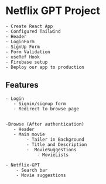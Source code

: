 # Netflix GPT Project
    - Create React App
    - Configured Tailwind
    - Header
    - LoginForm
    - SignUp Form
    - Form Validation
    - useRef Hook
    - Firebase setup
    - Deploy our app to production 


## Features
    - Login
       - Signin/signup form
       - Redirect to browse page


    -Browse (After authentication)
       - Header
       - Main movie 
            - Tailer in Background
            - Title and Description
            -  MovieSuggestions
                - MovieLists

    - Netflix-GPT
        - Search bar
        - Movie suggestions